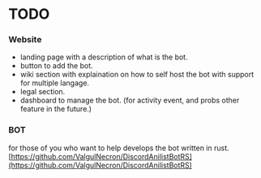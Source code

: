 # TODO 

### Website
- landing page with a description of what is the bot.
- button to add the bot.
- wiki section with explaination on how to self host the bot with support for multiple langage.
- legal section.
- dashboard to manage the bot. (for activity event, and probs other feature in the future.)

### BOT
for those of you who want to help develops the bot written in rust. \
[https://github.com/ValgulNecron/DiscordAnilistBotRS](https://github.com/ValgulNecron/DiscordAnilistBotRS)
